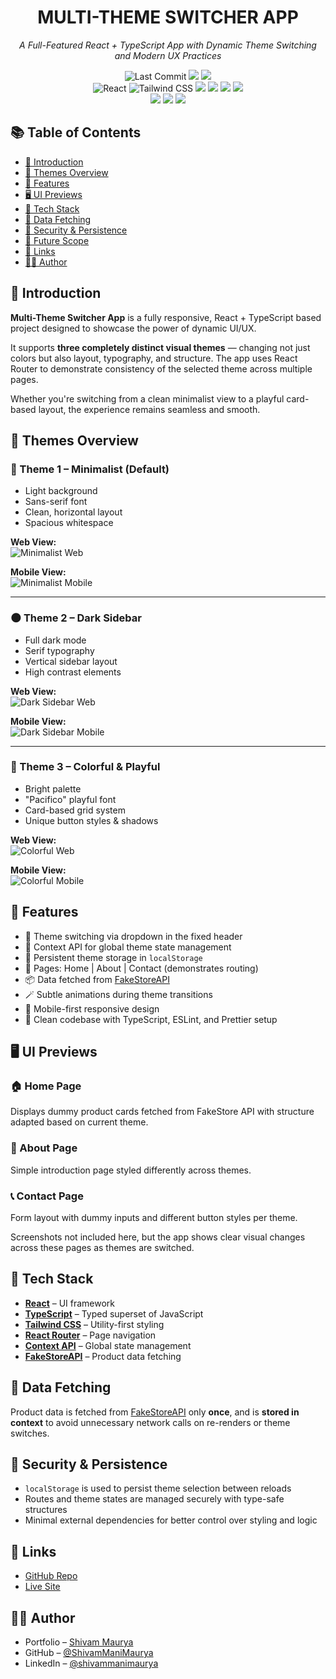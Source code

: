 <h1 align="center">MULTI-THEME SWITCHER APP</h1>

<p align="center"><i>A Full-Featured React + TypeScript App with Dynamic Theme Switching and Modern UX Practices</i></p>

<p align="center">
  <!-- Project Status -->
  <img src="https://img.shields.io/github/last-commit/ShivamManiMaurya/paytm_app?style=for-the-badge" alt="Last Commit" />
  <img src="https://img.shields.io/github/languages/top/ShivamManiMaurya/paytm_app?label=TypeScript&color=blue&style=for-the-badge" />
  <img src="https://img.shields.io/github/languages/count/ShivamManiMaurya/paytm_app?style=for-the-badge&color=blue" />
  <br/>

  <!-- Frameworks & Tools -->
  <img src="https://img.shields.io/badge/Frontend-React-61DAFB?style=for-the-badge&logo=react&logoColor=black" alt="React" />
  <img src="https://img.shields.io/badge/Styling-Tailwind_CSS-38B2AC?style=for-the-badge&logo=tailwind-css&logoColor=white" alt="Tailwind CSS" />
  <img src="https://img.shields.io/badge/Language-TypeScript-3178C6?style=for-the-badge&logo=typescript&logoColor=white" />
  <img src="https://img.shields.io/badge/State_Context_API-61DAFB?style=for-the-badge&logo=react&logoColor=white" />
  <img src="https://img.shields.io/badge/Routing-React_Router-D0021B?style=for-the-badge&logo=react-router&logoColor=white" />
  <img src="https://img.shields.io/badge/API-FakeStoreAPI-FB923C?style=for-the-badge&logo=json&logoColor=white" />
  <br/>

  <!-- Dev Tools -->
  <img src="https://img.shields.io/badge/ESLint-Code_Quality-4B32C3?style=for-the-badge&logo=eslint&logoColor=white" />
  <img src="https://img.shields.io/badge/Prettier-Code_Format-F7B93E?style=for-the-badge&logo=prettier&logoColor=black" />
  <img src="https://img.shields.io/badge/LocalStorage-Persistence-yellow?style=for-the-badge" />
</p>

## 📚 Table of Contents

- [📖 Introduction](#-introduction)
- [🎨 Themes Overview](#-themes-overview)
- [🧩 Features](#-features)
- [🖥️ UI Previews](#-ui-previews)
- [🧰 Tech Stack](#-tech-stack)
- [💾 Data Fetching](#-data-fetching)
- [🔐 Security & Persistence](#-security--persistence)
- [🚀 Future Scope](#-future-scope)
- [🔗 Links](#-links)
- [👨‍💻 Author](#author)

## 📖 Introduction

**Multi-Theme Switcher App** is a fully responsive, React + TypeScript based project designed to showcase the power of dynamic UI/UX.

It supports **three completely distinct visual themes** — changing not just colors but also layout, typography, and structure. The app uses React Router to demonstrate consistency of the selected theme across multiple pages.

Whether you're switching from a clean minimalist view to a playful card-based layout, the experience remains seamless and smooth.

## 🎨 Themes Overview

### 🌟 Theme 1 – Minimalist (Default)
- Light background
- Sans-serif font
- Clean, horizontal layout
- Spacious whitespace

**Web View:**  
![Minimalist Web](https://ik.imagekit.io/clynyzjux/theme-switcher-app/theme-minimalistic-web.png?updatedAt=1754247419457)

**Mobile View:**  
![Minimalist Mobile](https://ik.imagekit.io/clynyzjux/theme-switcher-app/theme-minimalistic-mobile.png?updatedAt=1754247418791)

---

### 🌑 Theme 2 – Dark Sidebar
- Full dark mode
- Serif typography
- Vertical sidebar layout
- High contrast elements

**Web View:**  
![Dark Sidebar Web](https://ik.imagekit.io/clynyzjux/theme-switcher-app/theme-dark-web.png?updatedAt=1754247419719)

**Mobile View:**  
![Dark Sidebar Mobile](https://ik.imagekit.io/clynyzjux/theme-switcher-app/theme-dark-mobile.png?updatedAt=1754247418800)

---

### 🎨 Theme 3 – Colorful & Playful
- Bright palette
- "Pacifico" playful font
- Card-based grid system
- Unique button styles & shadows

**Web View:**  
![Colorful Web](https://ik.imagekit.io/clynyzjux/theme-switcher-app/theme-colorful-web.png?updatedAt=1754247419925)

**Mobile View:**  
![Colorful Mobile](https://ik.imagekit.io/clynyzjux/theme-switcher-app/theme-colorful-mobile.png?updatedAt=1754247419329)


## 🧩 Features

- 🔘 Theme switching via dropdown in the fixed header
- 🧠 Context API for global theme state management
- 💾 Persistent theme storage in `localStorage`
- 📄 Pages: Home | About | Contact (demonstrates routing)
- 📦 Data fetched from [FakeStoreAPI](https://fakestoreapi.com/products)
- 🪄 Subtle animations during theme transitions
- 📱 Mobile-first responsive design
- 🔐 Clean codebase with TypeScript, ESLint, and Prettier setup

## 🖥️ UI Previews

### 🏠 Home Page
Displays dummy product cards fetched from FakeStore API with structure adapted based on current theme.

### 👋 About Page
Simple introduction page styled differently across themes.

### 📞 Contact Page
Form layout with dummy inputs and different button styles per theme.

Screenshots not included here, but the app shows clear visual changes across these pages as themes are switched.

## 🧰 Tech Stack

- [**React**](https://reactjs.org/) – UI framework
- [**TypeScript**](https://www.typescriptlang.org/) – Typed superset of JavaScript
- [**Tailwind CSS**](https://tailwindcss.com/) – Utility-first styling
- [**React Router**](https://reactrouter.com/) – Page navigation
- [**Context API**](https://reactjs.org/docs/context.html) – Global state management
- [**FakeStoreAPI**](https://fakestoreapi.com/) – Product data fetching

## 💾 Data Fetching

Product data is fetched from [FakeStoreAPI](https://fakestoreapi.com/products) only **once**, and is **stored in context** to avoid unnecessary network calls on re-renders or theme switches.

## 🔐 Security & Persistence

- `localStorage` is used to persist theme selection between reloads
- Routes and theme states are managed securely with type-safe structures
- Minimal external dependencies for better control over styling and logic

## 🔗 Links

-   [GitHub Repo](https://github.com/ShivamManiMaurya/multi-theme-switcher-app)
-   [Live Site](https://multi-theme-switcher.vercel.app)

## 👨‍💻 Author

-   Portfolio – [Shivam Maurya](https://shivammanimaurya.github.io/my_portfolio_website/)
-   GitHub – [@ShivamManiMaurya](https://github.com/ShivamManiMaurya)
-   LinkedIn – [@shivammanimaurya](https://www.linkedin.com/in/shivammanimaurya)
